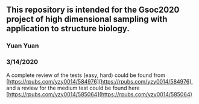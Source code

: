 ## This repository is intended for the Gsoc2020 project of high dimensional sampling with application to structure biology. 
### Yuan Yuan
### 3/14/2020
A complete review of the tests (easy, hard) could be found from [https://rpubs.com/yzy0014/584976](https://rpubs.com/yzy0014/584976), and a review for the medium test could be found here [https://rpubs.com/yzy0014/585064](https://rpubs.com/yzy0014/585064)

